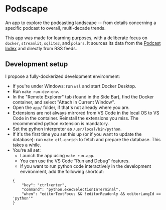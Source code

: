 # Podscape

An app to explore the podcasting landscape -- from details concerning a specific podcast to overall, multi-decade trends.

This app was made for learning purposes, with a deliberate focus on `docker`, `streamlit`, `sqlite3`, and `polars`.
It sources its data from the [Podcast Index](https://podcastindex.org/) and directly from RSS feeds.


## Development setup

I propose a fully-dockerized development environment:

- If you're under Windows: run `wsl` and start Docker Desktop.
- Run `make run-dev-env`.
- In the "Remote Explorer" tab (found in the Side Bar), find the Docker container, and select "Attach in Current Window".
- Open the `app/` folder, if that's not already where you are.
- Extensions are not always mirrored from VS Code in the local OS to VS Code in the container. Reinstall the extensions you miss. The recommended python extension is mandatory.
- Set the python interpreter as `/usr/local/bin/python`.
- If it's the first time you set this up (or if you want to update the database): run `make etl-enrich` to fetch and prepare the database. This takes a while.
- You're all set:
  - Launch the app using `make run-app`.
  - You can use the VS Code "Run and Debug" features.
  - If you want to run python code interactively in the development environment, add the following shortcut:
  ```
  {
      "key": "ctrl+enter",
      "command": "python.execSelectionInTerminal",
      "when": "editorTextFocus && !editorReadonly && editorLangId == 'python'"
  }
  ```
